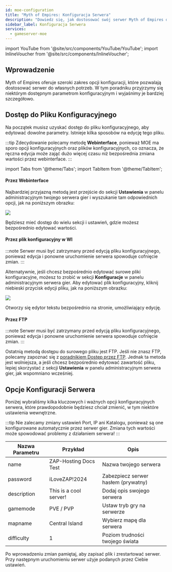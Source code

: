 ```yaml
---
id: moe-configuration
title: "Myth of Empires: Konfiguracja Serwera"
description: "Dowiedz się, jak dostosować swój serwer Myth of Empires dla optymalnej rozgrywki i pełnej kontroli → Sprawdź teraz"
sidebar_label: Konfiguracja Serwera
services:
  - gameserver-moe
---
```


import YouTube from '@site/src/components/YouTube/YouTube';
import InlineVoucher from '@site/src/components/InlineVoucher';

## Wprowadzenie
Myth of Empires oferuje szeroki zakres opcji konfiguracji, które pozwalają dostosować serwer do własnych potrzeb. W tym poradniku przyjrzymy się niektórym dostępnym parametrom konfiguracyjnym i wyjaśnimy je bardziej szczegółowo.

<YouTube videoId="a-tZnWIpOSg" imageSrc="https://screensaver01.zap-hosting.com/index.php/s/GozxMwycZ43y4sm/preview" title="Konfiguracja serwera Myth Of Empires w zaledwie MINUTĘ!" description="Wolisz zobaczyć wszystko w akcji, żeby lepiej zrozumieć? Mamy to! Zanurz się w naszym wideo, które wszystko rozkłada na czynniki pierwsze. Niezależnie czy się spieszysz, czy po prostu wolisz chłonąć informacje w najbardziej angażujący sposób!"/>

<InlineVoucher />

## Dostęp do Pliku Konfiguracyjnego

Na początek musisz uzyskać dostęp do pliku konfiguracyjnego, aby edytować dowolne parametry. Istnieje kilka sposobów na edycję tego pliku.

:::tip
Zdecydowanie polecamy metodę **Webinterface**, ponieważ MOE ma sporo opcji konfiguracyjnych oraz plików konfiguracyjnych, co oznacza, że ręczna edycja może zająć dużo więcej czasu niż bezpośrednia zmiana wartości przez webinterface.
:::

import Tabs from '@theme/Tabs';
import TabItem from '@theme/TabItem';

<Tabs>
<TabItem value="settings" label="Przez Webinterface" default>

#### Przez Webinterface

Najbardziej przyjazną metodą jest przejście do sekcji **Ustawienia** w panelu administracyjnym twojego serwera gier i wyszukanie tam odpowiednich opcji, jak na poniższym obrazku:

![](https://screensaver01.zap-hosting.com/index.php/s/QDPzFgWRrfB49HB/preview)

Będziesz mieć dostęp do wielu sekcji i ustawień, gdzie możesz bezpośrednio edytować wartości.

</TabItem>

<TabItem value="configs" label="Przez plik konfiguracyjny w WI">

#### Przez plik konfiguracyjny w WI

:::note
Serwer musi być zatrzymany przed edycją pliku konfiguracyjnego, ponieważ edycja i ponowne uruchomienie serwera spowoduje cofnięcie zmian.
:::

Alternatywnie, jeśli chcesz bezpośrednio edytować surowe pliki konfiguracyjne, możesz to zrobić w sekcji **Konfiguracje** w panelu administracyjnym serwera gier. Aby edytować plik konfiguracyjny, kliknij niebieski przycisk edycji pliku, jak na poniższym obrazku:

![](https://screensaver01.zap-hosting.com/index.php/s/ke6TF9RooBGqawW/preview)

Otworzy się edytor tekstu bezpośrednio na stronie, umożliwiający edycję.

</TabItem>

<TabItem value="ftp" label="Przez FTP">

#### Przez FTP

:::note
Serwer musi być zatrzymany przed edycją pliku konfiguracyjnego, ponieważ edycja i ponowne uruchomienie serwera spowoduje cofnięcie zmian.
:::

Ostatnią metodą dostępu do surowego pliku jest FTP. Jeśli nie znasz FTP, polecamy zapoznać się z [poradnikiem Dostęp przez FTP](gameserver-ftpaccess.md). Jednak ta metoda jest wolniejsza, a jeśli chcesz bezpośrednio edytować zawartość pliku, lepiej skorzystać z sekcji **Ustawienia** w panelu administracyjnym serwera gier, jak wspomniano wcześniej.

</TabItem>
</Tabs>

## Opcje Konfiguracji Serwera

Poniżej wybraliśmy kilka kluczowych i ważnych opcji konfiguracyjnych serwera, które prawdopodobnie będziesz chciał zmienić, w tym niektóre ustawienia wewnętrzne.

:::tip
Nie zalecamy zmiany ustawień Port, IP ani Katalogu, ponieważ są one konfigurowane automatycznie przez serwer gier. Zmiana tych wartości może spowodować problemy z działaniem serwera!
:::

| Nazwa Parametru | Przykład                               | Opis                                                        |
| --------------- | ------------------------------------- | ----------------------------------------------------------- |
| name            | ZAP-Hosting Docs Test                 | Nazwa twojego serwera                                       |
| password        | iLoveZAP!2024                        | Zabezpiecz serwer hasłem (prywatny)                         |
| description     | This is a cool server!                | Dodaj opis swojego serwera                                  |
| gamemode        | PVE / PVP                           | Ustaw tryb gry na serwerze                                  |
| mapname         | Central Island                      | Wybierz mapę dla serwera                                    |
| difficulty      | 1                                   | Poziom trudności twojego świata                             |

Po wprowadzeniu zmian pamiętaj, aby zapisać plik i zrestartować serwer. Przy następnym uruchomieniu serwer użyje podanych przez Ciebie ustawień.

<InlineVoucher />